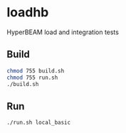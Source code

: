 loadhb
=====

HyperBEAM load and integration tests

Build
-----

```sh
chmod 755 build.sh
chmod 755 run.sh
./build.sh
```

Run
-----

```sh
./run.sh local_basic
```

